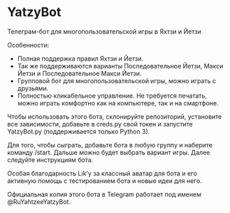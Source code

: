 # YatzyBot
Телеграм-бот для многопользовательской игры в Яхтзи и Йетзи 

Особенности:
* Полная поддержка правил Яхтзи и Йетзи.
* Так же поддерживаются варианты Последовательное Йетзи, Макси Йетзи и Последовательное Макси Йетзи.
* Групповой бот для многопользовательской игры, можно играть с друзьями.
* Полностью кликабельное управление. Не требуется печатать, можно играть комфортно как на компьютере, так и на смартфоне.

Чтобы использовать этого бота, склонируйте репозиторий, установите все зависимости, добавьте в creds.py свой токен и запустите YatzyBot.py (поддерживается только Python 3).

Для того, чтобы сыграть, добавьте бота в любую группу и наберите команду /start. Дальше можно будет выбрать вариант игры. Далее следуйте инструкциям бота.

Особая благодарность Lik'у за классный аватар для бота и его активную помощь с тестированием бота и новые идеи для него.

Официальная копия этого бота в Telegram работает под именем @RuYahtzeeYatzyBot.
